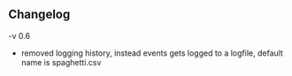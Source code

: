 ## Changelog

-v 0.6
- removed logging history, instead events gets logged to a logfile, default name is spaghetti.csv

